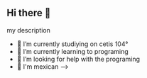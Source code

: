 ## Hi there 👋



my description

- 🔭 I’m currently studiying on cetis 104°
- 🌱 I’m currently learning to programing
- 🤔 I’m looking for help with the programing
- 🌮 I'm mexican
-->
